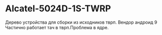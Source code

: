 # Alcatel-5024D-1S-TWRP
Дерево устройства для сборки из исходников тврп.
Вендор андроид 9
Частично работает тач в тврп.Проблема в ядре.
